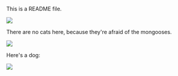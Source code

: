 This is a README file.  

<img src="https://res.cloudinary.com/practicaldev/image/fetch/s--RJeKKZ60--/c_imagga_scale,f_auto,fl_progressive,h_420,q_auto,w_1000/https://dev-to-uploads.s3.amazonaws.com/i/9vk51gy74cktl4uc4kq7.jpeg">

There are no cats here, because they're afraid of the mongooses.


<img src="https://imgur.com/a/xhZp6np">

Here's a dog:

<img src="https://i.imgur.com/vkRB6KE.jpg">
